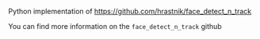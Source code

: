 Python implementation of https://github.com/hrastnik/face_detect_n_track

You can find more information on the `face_detect_n_track` github

